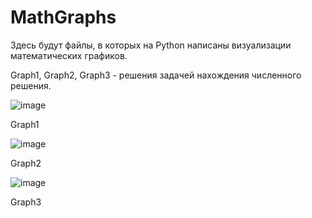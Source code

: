 # MathGraphs

Здесь будут файлы, в которых на Python написаны визуализации математических графиков.

Graph1, Graph2, Graph3 - решения задачей нахождения численного решения. 

![image](https://user-images.githubusercontent.com/88488743/177048238-a9bb99ea-bbc2-4c5c-8651-ab4f756507b5.png)

Graph1

![image](https://user-images.githubusercontent.com/88488743/177048184-3bf7a9f5-4ca2-4d24-be87-f3616ed38700.png)

Graph2

![image](https://user-images.githubusercontent.com/88488743/177048204-e736feef-a87f-4b96-9597-80a0377f6ad4.png)

Graph3

